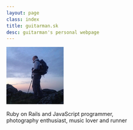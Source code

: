 ```yaml
---
layout: page
class: index
title: guitarman.sk
desc: guitarman's personal webpage
---
```

<section class="top-section">
  <div class="intro">
    <img src="images/guitarman.png" alt="guitarman" class="img-circle">
    <p class="intro-text">
      Ruby on Rails and JavaScript programmer,
      <br>
      photography enthusiast, music lover and runner
    </p>
    <div class="row">
      <div class="col-sm-12">
        <!--<a href="https://sk.linkedin.com/in/jantoth" target="_blank"><i class="fab fa-linkedin"></i></a>-->
        <a href="https://github.com/guitarman" target="_blank"><i class="fab fa-github-alt"></i></a>
        <a href="https://twitter.com/guitarman201" target="_blank"><i class="fab fa-twitter"></i></a>
        <a href="https://500px.com/guitarman201" target="_blank"><i class="fab fa-500px"></i></a>
        <a href="https://www.flickr.com/photos/guitarman201/albums" target="_blank"><i class="fab fa-flickr"></i></a>
        <a href="https://www.goodreads.com/jantoth"  target="_blank"><i class="fab fa-goodreads"></i></a>
        <a href="https://www.last.fm/user/guitarman201" target="_blank"><i class="fab fa-lastfm"></i></a>
      </div>
    </div>
  </div>
</section>
